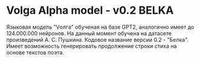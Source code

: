# Volga Alpha model - v0.2 BELKA
Языковая модель "Vолга" обученая на базе GPT2, аналогично имеет до 124.000.000 нейронов. На данный момент обучена на датасете произведений А. С. Пушкина. Кодовое название версии 0.2 - "Белка". Имеет возможность генерировать продолжение строки стиха на основе текстов поэта.

